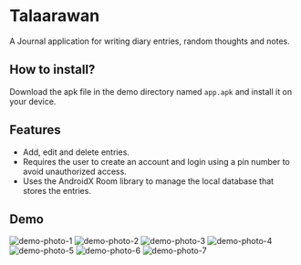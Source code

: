 # Talaarawan
A Journal application for writing diary entries, random thoughts and notes.

## How to install?
Download the apk file in the demo directory named `app.apk` and install it on your device.

## Features
* Add, edit and delete entries.
* Requires the user to create an account and login using a pin number to avoid unauthorized access.
* Uses the AndroidX Room library to manage the local database that stores the entries.

## Demo
![demo-photo-1](https://github.com/aaronalba/talaarawan/blob/master/demo/demo1.jpg)
![demo-photo-2](https://github.com/aaronalba/talaarawan/blob/master/demo/demo2.jpg)
![demo-photo-3](https://github.com/aaronalba/talaarawan/blob/master/demo/demo3.jpg)
![demo-photo-4](https://github.com/aaronalba/talaarawan/blob/master/demo/demo4.jpg)
![demo-photo-5](https://github.com/aaronalba/talaarawan/blob/master/demo/demo5.jpg)
![demo-photo-6](https://github.com/aaronalba/talaarawan/blob/master/demo/demo6.jpg)
![demo-photo-7](https://github.com/aaronalba/talaarawan/blob/master/demo/demo7.jpg)
